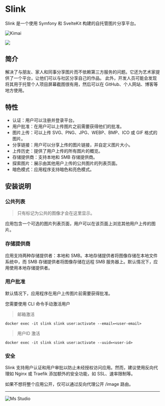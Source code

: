 # Slink

Slink 是一个使用 Symfony 和 SvelteKit 构建的自托管图片分享平台。

![Kimai](https://file.lifebus.top/imgs/slink_cover.png)

![](https://img.shields.io/badge/%E6%96%B0%E7%96%86%E8%90%8C%E6%A3%AE%E8%BD%AF%E4%BB%B6%E5%BC%80%E5%8F%91%E5%B7%A5%E4%BD%9C%E5%AE%A4-%E6%8F%90%E4%BE%9B%E6%8A%80%E6%9C%AF%E6%94%AF%E6%8C%81-blue)

## 简介

解决了与朋友、家人和同事分享图片而不依赖第三方服务的问题。它还为艺术家提供了一个平台，让他们可以与社区分享自己的作品。
此外，开发人员可能会发现将其用于托管个人项目屏幕截图很有用，然后可以在 GitHub、个人网站、博客等地方使用。

## 特性

+ 认证：用户可以注册并登录平台。
+ 用户批准：在用户可以上传图片之前需要获得他们的批准。
+ 图片上传：可以上传 SVG、PNG、JPG、WEBP、BMP、ICO 或 GIF 格式的图片。
+ 分享链接：用户可以分享上传的图片链接，并自定义图片大小。
+ 上传历史：提供了用户上传的所有图片的概览。
+ 存储提供商：支持本地和 SMB 存储提供商。
+ 探索图片：展示由其他用户上传的公共图片的列表页面。
+ 暗色模式：应用程序支持暗色和亮色模式。

## 安装说明

### 公共列表

> 只有标记为公共的图像才会在这里显示。

应用包含一个可选的图片列表页面，用户可以在该页面上浏览其他用户上传的图片。

### 存储提供商

应用支持两种存储提供者：本地和 SMB。本地存储提供者将图像存储在本地文件系统中，而 SMB 存储提供者将图像存储在远程 SMB
服务器上。默认情况下，应用使用本地存储提供者。

### 用户批准

默认情况下，应用程序在用户上传图片前需要获得批准。

您需要使用 CLI 命令手动激活用户

> 邮箱激活

```shell
docker exec -it slink slink user:activate --email=<user-email>
```

> 用户ID 激活

```shell
docker exec -it slink slink user:activate --uuid=<user-id>
```

### 安全

Slink 支持用户认证和用户审批以防止未经授权访问应用。然而，建议使用反向代理如 Nginx 或 Traefik 添加额外的安全功能，如
SSL、速率限制等。

如果不想将整个应用公开，仅可以通过反向代理公开 /image 路由。

---

![Ms Studio](https://file.lifebus.top/imgs/ms_blank_001.png)
